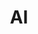 ---
title: AI
summary: A series of articles dealing with Artificial Intelligence (AI) and the challenges for human society resulting from it.
images:
    - https://res.cloudinary.com/ypertex/image/upload/c_fill,dpr_auto,f_auto,g_auto,h_630,q_auto,w_1200/adbd0f88-add4-436a-955f-ca8d7531ca8f
imageAttribution: "[Alex Knight](https://unsplash.com/photos/2EJCSULRwC8)"
aliases:
    - /tags/artificial-intelligence/
---